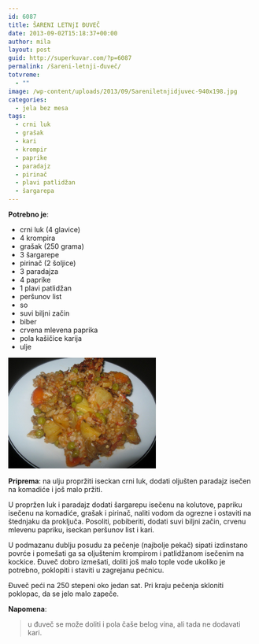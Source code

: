 ```yaml
---
id: 6087
title: ŠARENI LETNjI ĐUVEČ
date: 2013-09-02T15:18:37+00:00
author: mila
layout: post
guid: http://superkuvar.com/?p=6087
permalink: /šareni-letnji-đuveč/
totvreme:
  - ""
image: /wp-content/uploads/2013/09/Sareniletnjidjuvec-940x198.jpg
categories:
  - jela bez mesa
tags:
  - crni luk
  - grašak
  - kari
  - krompir
  - paprike
  - paradajz
  - pirinač
  - plavi patlidžan
  - šargarepa
---
```

**Potrebno je**:

  * crni luk (4 glavice)
  * 4 krompira
  * grašak (250 grama)
  * 3 šargarepe
  * pirinač (2 šoljice)
  * 3 paradajza
  * 4 paprike
  * 1 plavi patlidžan
  * peršunov list
  * so
  * suvi biljni začin
  * biber
  * crvena mlevena paprika
  * pola kašičice karija
  * ulje

[<img class="alignnone size-medium wp-image-6088" src="/wp-content/uploads/2013/09/Sareniletnjidjuvec-1024x768.jpg" alt="Sareniletnjidjuvec" width="300" height="225" />](/wp-content/uploads/2013/09/Sareniletnjidjuvec.jpg)

**Priprema**: na ulju propržiti iseckan crni luk, dodati oljušten paradajz isečen na komadiće i još malo pržiti.

U propržen luk i paradajz dodati šargarepu isečenu na kolutove, papriku isečenu na komadiće, grašak i pirinač, naliti vodom da ogrezne i ostaviti na štednjaku da proključa. Posoliti, pobiberiti, dodati suvi biljni začin, crvenu mlevenu papriku, iseckan peršunov list i kari.

U podmazanu dublju posudu za pečenje (najbolje pekač) sipati izdinstano povrće i pomešati ga sa oljuštenim krompirom i patlidžanom isečenim na kockice. Đuveč dobro izmešati, doliti još malo tople vode ukoliko je potrebno, poklopiti i staviti u zagrejanu pećnicu.

Đuveč peći na 250 stepeni oko jedan sat. Pri kraju pečenja skloniti poklopac, da se jelo malo zapeče.

**Napomena**: 
> u đuveč se može doliti i pola čaše belog vina, ali tada ne dodavati kari.